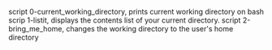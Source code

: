 script 0-current_working_directory, prints current working directory on bash
scrip 1-listit, displays the contents list of your current directory.
script 2-bring_me_home, changes the working directory to the user's home directory
